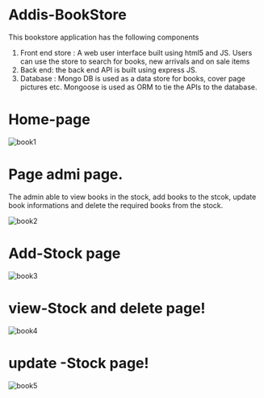 # Addis-BookStore

This bookstore application has the following components
1. Front end store : A web user interface built using html5 and JS.
   Users can use the store to search for books, new arrivals and on sale items
2. Back end: the back end API is built using express JS.
3. Database : Mongo DB is used as a data store for books, cover page pictures etc. Mongoose is used as ORM to tie the APIs to the database.

#  Home-page
![book1](https://user-images.githubusercontent.com/91279474/162163138-5c733ed6-3e92-44dd-b2ec-57f944731691.png)

# Page admi page.
 The admin able to view books in the stock, add books to the stcok, update book informations and delete the required books from the stock.

![book2](https://user-images.githubusercontent.com/91279474/162165004-8b631b2a-4bc1-4e30-be60-3d115aa0f5da.png)


# Add-Stock page
![book3](https://user-images.githubusercontent.com/91279474/162164005-8ee7162a-2852-49fb-a618-db7e526017ff.png)


# view-Stock and delete page!

![book4](https://user-images.githubusercontent.com/91279474/162164592-426fdfa0-a3eb-47e8-81d8-6c43021fe234.png)


# update -Stock page!

![book5](https://user-images.githubusercontent.com/91279474/162165073-cff120c8-2632-40a1-bf86-97fce923fe84.png)
